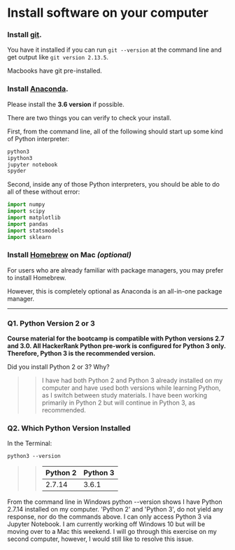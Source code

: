 # Install software on your computer


### Install [git](http://git-scm.com/).

You have it installed if you can run `git --version` at the command
line and get output like `git version 2.13.5`.

Macbooks have git pre-installed.


### Install [Anaconda](http://continuum.io/downloads).

Please install the **3.6 version** if possible.

There are two things you can verify to check your install.

First, from the command line, all of the following should start up
some kind of Python interpreter:

```bash
python3
ipython3
jupyter notebook
spyder
```

Second, inside any of those Python interpreters, you should be able to
do all of these without error:

```python
import numpy
import scipy
import matplotlib
import pandas
import statsmodels
import sklearn
```

### Install [Homebrew](http://brew.sh/) on Mac _(optional)_

For users who are already familiar with package managers, you may prefer to install Homebrew.

However, this is completely optional as Anaconda is an all-in-one package manager.

---

### Q1. Python Version 2 or 3

**Course material for the bootcamp is compatible with Python versions 2.7 and 3.0. All HackerRank Python pre-work is configured for Python 3 only.  Therefore, Python 3 is the recommended version.**  

Did you install Python 2 or 3? Why?  

>> I have had both Python 2 and Python 3 already installed on my computer and have used both versions while learning Python, as I switch between study materials.  I have been working primarily in Python 2 but will continue in Python 3, as recommended.

### Q2. Which Python Version Installed   

In the Terminal:

`python3 --version`

>> Python 2 | Python 3
>>----------|----------
>>2.7.14|3.6.1

From the command line in Windows python --version shows I have Python 2.7.14 installed on my computer.  'Python 2' and 'Python 3', do not yield any response, nor do the commands above.  I can only access Python 3 via Jupyter Notebook. I am currently working off Windows 10 but will be moving over to a Mac this weekend.  I will go through this exercise on my second computer, however, I would still like to resolve this issue. 

 



